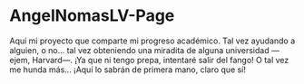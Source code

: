 # AngelNomasLV-Page
Aquí mi proyecto que comparte mi progreso académico. Tal vez ayudando a alguien, o no... tal vez obteniendo una miradita de alguna universidad —ejem, Harvard—. ¡Ya que ni tengo prepa, intentaré salir del fango!  O tal vez me hunda más...  ¡Aquí lo sabrán de primera mano, claro que sí!
